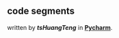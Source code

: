 ## code segments


written by ***tsHuangTeng*** in **[Pycharm](https://www.jetbrains.com/pycharm/)**.

